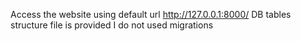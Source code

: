 Access the website using default url http://127.0.0.1:8000/ 
DB tables structure file is provided I do not used migrations

